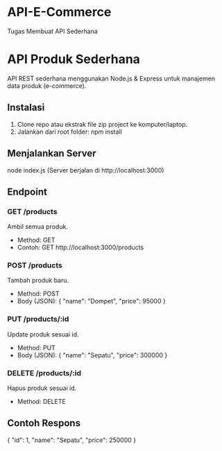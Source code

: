 # API-E-Commerce
Tugas Membuat API Sederhana

# API Produk Sederhana
API REST sederhana menggunakan Node.js & Express untuk manajemen data produk (e-commerce).

## Instalasi
1. Clone repo atau ekstrak file zip project ke komputer/laptop.
2. Jalankan dari root folder:
   npm install

## Menjalankan Server
node index.js
(Server berjalan di http://localhost:3000)

## Endpoint

### GET /products
Ambil semua produk.
- Method: GET
- Contoh: 
  GET http://localhost:3000/products

### POST /products
Tambah produk baru.
- Method: POST
- Body (JSON):
  {
    "name": "Dompet",
    "price": 95000
  }

### PUT /products/:id
Update produk sesuai id.
- Method: PUT
- Body (JSON):
  {
    "name": "Sepatu",
    "price": 300000
  }

### DELETE /products/:id
Hapus produk sesuai id.
- Method: DELETE

## Contoh Respons
{
  "id": 1,
  "name": "Sepatu",
  "price": 250000
}
